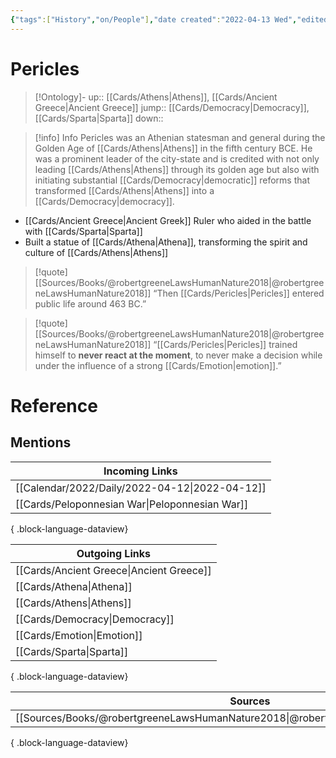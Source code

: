 ```yaml
---
{"tags":["History","on/People"],"date created":"2022-04-13 Wed","edited":"2023-04-06 Thu","dg-publish":true,"permalink":"/cards/pericles/","dgPassFrontmatter":true}
---
```


# Pericles

> [!Ontology]-
> up:: [[Cards/Athens\|Athens]], [[Cards/Ancient Greece\|Ancient Greece]]
> jump:: [[Cards/Democracy\|Democracy]], [[Cards/Sparta\|Sparta]]
> down:: 

> [!info] Info
> Pericles was an Athenian statesman and general during the Golden Age of [[Cards/Athens\|Athens]] in the fifth century BCE. He was a prominent leader of the city-state and is credited with not only leading [[Cards/Athens\|Athens]] through its golden age but also with initiating substantial [[Cards/Democracy\|democratic]] reforms that transformed [[Cards/Athens\|Athens]] into a [[Cards/Democracy\|democracy]].

- [[Cards/Ancient Greece\|Ancient Greek]] Ruler who aided in the battle with [[Cards/Sparta\|Sparta]]
- Built a statue of [[Cards/Athena\|Athena]], transforming the spirit and culture of [[Cards/Athens\|Athens]]

> [!quote] [[Sources/Books/@robertgreeneLawsHumanNature2018\|@robertgreeneLawsHumanNature2018]]
> “Then [[Cards/Pericles\|Pericles]] entered public life around 463 BC.”

> [!quote] [[Sources/Books/@robertgreeneLawsHumanNature2018\|@robertgreeneLawsHumanNature2018]]
> “[[Cards/Pericles\|Pericles]] trained himself to **never react at the moment**, to never make a decision while under the influence of a strong [[Cards/Emotion\|emotion]].”

# Reference

## Mentions

| Incoming Links                                    |
| ------------------------------------------------- |
| [[Calendar/2022/Daily/2022-04-12\|2022-04-12]] |
| [[Cards/Peloponnesian War\|Peloponnesian War]] |

{ .block-language-dataview}

| Outgoing Links                              |
| ------------------------------------------- |
| [[Cards/Ancient Greece\|Ancient Greece]] |
| [[Cards/Athena\|Athena]]                 |
| [[Cards/Athens\|Athens]]                 |
| [[Cards/Democracy\|Democracy]]           |
| [[Cards/Emotion\|Emotion]]               |
| [[Cards/Sparta\|Sparta]]                 |

{ .block-language-dataview}

| Sources                                                                                 |
| --------------------------------------------------------------------------------------- |
| [[Sources/Books/@robertgreeneLawsHumanNature2018\|@robertgreeneLawsHumanNature2018]] |

{ .block-language-dataview}